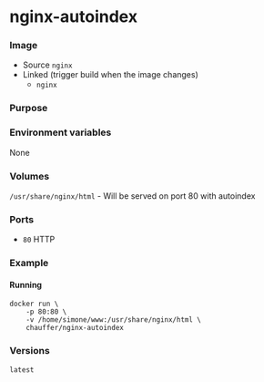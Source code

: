# nginx-autoindex

### Image
- Source `nginx`
- Linked (trigger build when the image changes)
    - `nginx`

### Purpose

### Environment variables
None

### Volumes
`/usr/share/nginx/html` - Will be served on port 80 with autoindex

### Ports
- `80` HTTP

### Example
#### Running
```
docker run \
    -p 80:80 \
    -v /home/simone/www:/usr/share/nginx/html \
    chauffer/nginx-autoindex
```

### Versions
`latest`
